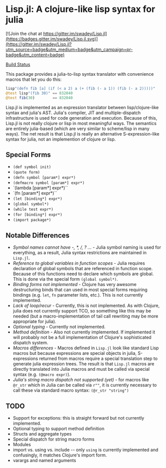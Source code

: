 Lisp.jl: A clojure-like lisp syntax for julia
=============================================

[![Join the chat at https://gitter.im/swadey/Lisp.jl](https://badges.gitter.im/swadey/Lisp.jl.svg)](https://gitter.im/swadey/Lisp.jl?utm_source=badge&utm_medium=badge&utm_campaign=pr-badge&utm_content=badge)

[Build Status](https://travis-ci.org/swadey/Lisp.jl.svg?branch=master)

This package provides a julia-to-lisp syntax translator with
convenience macros that let you do this: 

```julia 
lisp"(defn fib [a] (if (< a 2) a (+ (fib (- a 1)) (fib (- a 2)))))" 
@test lisp"(fib 30)" == 832040 
@test fib(30)        == 832040 
```

Lisp.jl is implemented as an expression translator between
lisp/clojure-like syntax and julia's AST.  Julia's compiler, JIT and
multiple-dispatch infrastructure is used for code generation and
execution. Because of this, Lisp.jl is not really clojure or lisp in
most meaningful ways.  The semantics are entirely julia-based (which
are very similar to scheme/lisp in many ways).  The net result is that
Lisp.jl is really an alternative S-expression-like syntax for julia,
not an implemention of clojure or lisp.

Special Forms
-------------

- `(def symbol init)`
- `(quote form)`
- `(defn symbol [param*] expr*)`
- `(defmacro symbol [param*] expr*)`
- `(lambda [param*] expr*)``
- `(fn [param*] expr*)``
- `(let [binding*] expr*)`
- `(global symbol*)`
- `(while test expr*)`
- `(for [binding*] expr*)`
- `(import package*)`


Notable Differences
-------------------

- *Symbol names cannot have -, \*, /, ? ...* - Julia symbol naming is used for
   everything, as a result, Julia syntax restrictions are maintained
   in `Lisp.jl`.
- *Reference to global variables in function scopes* - Julia requires
   declaration of global symbols that are referenced in function
   scope.  Because of this functions need to declare which symbols are
   global.  This is done via the special form `(global symbol*)`.
- *Binding forms not implemented* - Clojure has very awesome
   destructuring binds that can used in most special forms requiring
   bindings (e.g. `let`, `fn` parameter lists, etc.).  This is not
   currently implemented.
- *Lack of loop/recur* - Currently, this is not implemented.  As with
   Clojure, julia does not currently support TCO, so something like
   this may be needed (but a macro-implementation of tail call rewriting may be
   more appropriate for julia).
- *Optional typing* - Currently not implemented.
- *Method definition* - Also not currently implemented.  If
   implemented it will probably not be a full implementation of
   Clojure's sophisticated dispatch system.
- *Macros differences* - Macros defined in `Lisp.jl` look like
   standard Lisp macros but because expressions are special objects in
   julia, S-expressions returned from macros require a special
   translation step to generate julia expression trees.  The result is
   that `Lisp.jl` macros are directly translated into Julia macros and
   must be called via special syntax (e.g. `(@macro expr)`).
- *Julia's string macro dispatch not supported (yet)* - for macros
   like `@r_str` which in Julia can be called via `r""`, it is
   currently necessary to call these via standard macro syntax:
   `(@r_str "string")`

TODO
----

- Support for exceptions: this is straight forward but not currently implemented.
- Optional typing to support method definition
- Structs and aggregate types
- Special dispatch for string macro forms
- Modules
- import vs. using vs. include -- only `using` is currently
  implemented and confusingly, it matches Clojure's import form.
- varargs and named arguments
